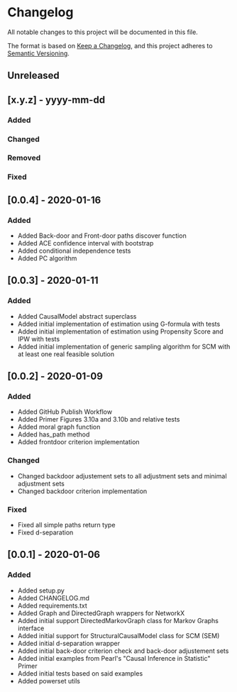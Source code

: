 # Changelog
All notable changes to this project will be documented in this file.

The format is based on [Keep a Changelog](https://keepachangelog.com/en/1.0.0/),
and this project adheres to [Semantic Versioning](https://semver.org/spec/v2.0.0.html).

## Unreleased

## [x.y.z] - yyyy-mm-dd
### Added
### Changed
### Removed
### Fixed


## [0.0.4] - 2020-01-16
### Added
* Added Back-door and Front-door paths discover function
* Added ACE confidence interval with bootstrap
* Added conditional independence tests
* Added PC algorithm


## [0.0.3] - 2020-01-11
### Added
* Added CausalModel abstract superclass
* Added initial implementation of estimation using G-formula with tests
* Added initial implementation of estimation using Propensity Score and IPW with tests
* Added initial implementation of generic sampling algorithm for SCM with at least one real feasible solution


## [0.0.2] - 2020-01-09
### Added
* Added GitHub Publish Workflow
* Added Primer Figures 3.10a and 3.10b and relative tests
* Added moral graph function
* Added has_path method
* Added frontdoor criterion implementation

### Changed
* Changed backdoor adjustement sets to all adjustment sets and minimal adjustment sets
* Changed backdoor criterion implementation

### Fixed
* Fixed all simple paths return type
* Fixed d-separation


## [0.0.1] - 2020-01-06
### Added
* Added setup.py
* Added CHANGELOG.md
* Added requirements.txt
* Added Graph and DirectedGraph wrappers for NetworkX
* Added initial support DirectedMarkovGraph class for Markov Graphs interface
* Added initial support for StructuralCausalModel class for SCM (SEM)
* Added initial d-separation wrapper
* Added initial back-door criterion check and back-door adjustement sets
* Added initial examples from Pearl's "Causal Inference in Statistic" Primer
* Added initial tests based on said examples
* Added powerset utils

